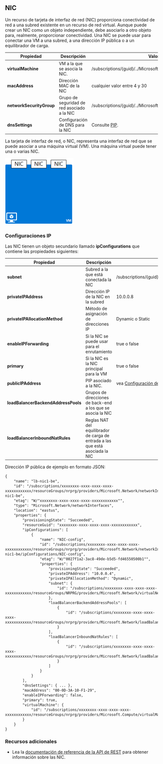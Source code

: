 ## NIC
 
Un recurso de tarjeta de interfaz de red (NIC) proporciona conectividad de red a una subred existente en un recurso de red virtual. Aunque puede crear un NIC como un objeto independiente, debe asociarlo a otro objeto para, realmente, proporcionar conectividad. Una NIC se puede usar para conectar una VM a una subred, a una dirección IP pública o a un equilibrador de carga.

|Propiedad|Descripción|Valores de ejemplo|
|---|---|---|
|**virtualMachine**|VM a la que se asocia la NIC.|/subscriptions/{guid}/../Microsoft.Compute/virtualMachines/vm1|
|**macAddress**|Dirección MAC de la NIC|cualquier valor entre 4 y 30|
|**networkSecurityGroup**|Grupo de seguridad de red asociado a la NIC|/subscriptions/{guid}/../Microsoft.Network/networkSecurityGroups/myNSG1|
|**dnsSettings**|Configuración de DNS para la NIC|Consulte [PIP](#Public-IP-address).|

La tarjeta de interfaz de red, o NIC, representa una interfaz de red que se puede asociar a una máquina virtual (VM). Una máquina virtual puede tener una o varias NIC.

![NIC en una sola máquina virtual](./media/resource-groups-networking/Figure3.png)

### Configuraciones IP
Las NIC tienen un objeto secundario llamado **ipConfigurations** que contiene las propiedades siguientes:

|Propiedad|Descripción|Valores de ejemplo|
|---|---|---|
|**subnet**|Subred a la que está conectada la NIC|/subscriptions/{guid}/../Microsoft.Network/virtualNetworks/myvnet1/subnets/mysub1|
|**privateIPAddress**|Dirección IP de la NIC en la subred|10\.0.0.8|
|**privateIPAllocationMethod**|Método de asignación de direcciones IP|Dynamic o Static|
|**enableIPForwarding**|Si la NIC se puede usar para el enrutamiento|true o false|
|**primary**|Si la NIC es la NIC principal para la VM|true o false|
|**publicIPAddress**|PIP asociado a la NIC.|vea [Configuración de DNS](#DNS-settings)|
|**loadBalancerBackendAddressPools**|Grupos de direcciones de back-end a los que se asocia la NIC||
|**loadBalancerInboundNatRules**|Reglas NAT del equilibrador de carga de entrada a las que está asociada la NIC||

Dirección IP pública de ejemplo en formato JSON:

	{
	    "name": "lb-nic1-be",
	    "id": "/subscriptions/xxxxxxxx-xxxx-xxxx-xxxx-xxxxxxxxxxxx/resourceGroups/nrprg/providers/Microsoft.Network/networkInterfaces/lb-nic1-be",
	    "etag": "W/"xxxxxxxx-xxxx-xxxx-xxxx-xxxxxxxxxxxx"",
	    "type": "Microsoft.Network/networkInterfaces",
	    "location": "eastus",
	    "properties": {
	        "provisioningState": "Succeeded",
	        "resourceGuid": "xxxxxxxx-xxxx-xxxx-xxxx-xxxxxxxxxxxx",
	        "ipConfigurations": [
	            {
	                "name": "NIC-config",
	                "id": "/subscriptions/xxxxxxxx-xxxx-xxxx-xxxx-xxxxxxxxxxxx/resourceGroups/nrprg/providers/Microsoft.Network/networkInterfaces/lb-nic1-be/ipConfigurations/NIC-config",
	                "etag": "W/"0027f1a2-3ac8-49de-b5d5-fd46550500b1"",
	                "properties": {
	                    "provisioningState": "Succeeded",
	                    "privateIPAddress": "10.0.0.4",
	                    "privateIPAllocationMethod": "Dynamic",
	                    "subnet": {
	                        "id": "/subscriptions/xxxxxxxx-xxxx-xxxx-xxxx-xxxxxxxxxxxx/resourceGroups/NRPRG/providers/Microsoft.Network/virtualNetworks/NRPVnet/subnets/NRPVnetSubnet"
	                    },
	                    "loadBalancerBackendAddressPools": [
	                        {
	                            "id": "/subscriptions/xxxxxxxx-xxxx-xxxx-xxxx-xxxxxxxxxxxx/resourceGroups/nrprg/providers/Microsoft.Network/loadBalancers/nrplb/backendAddressPools/NRPbackendpool"
	                        }
	                    ],
	                    "loadBalancerInboundNatRules": [
	                        {
	                            "id": "/subscriptions/xxxxxxxx-xxxx-xxxx-xxxx-xxxxxxxxxxxx/resourceGroups/nrprg/providers/Microsoft.Network/loadBalancers/nrplb/inboundNatRules/rdp1"
	                        }
	                    ]
	                }
	            }
	        ],
	        "dnsSettings": { ... },
	        "macAddress": "00-0D-3A-10-F1-29",
	        "enableIPForwarding": false,
	        "primary": true,
	        "virtualMachine": {
	            "id": "/subscriptions/xxxxxxxx-xxxx-xxxx-xxxx-xxxxxxxxxxxx/resourceGroups/nrprg/providers/Microsoft.Compute/virtualMachines/web1"
	        }
	    }
	}

### Recursos adicionales

- Lea la [documentación de referencia de la API de REST](https://msdn.microsoft.com/library/azure/mt163579.aspx) para obtener información sobre las NIC.

<!---HONumber=Oct15_HO3-->